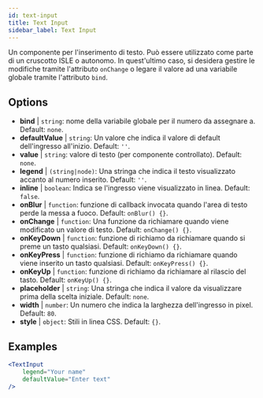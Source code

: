 ```yaml
---
id: text-input
title: Text Input
sidebar_label: Text Input
---
```


Un componente per l'inserimento di testo. Può essere utilizzato come parte di un cruscotto ISLE o autonomo. In quest'ultimo caso, si desidera gestire le modifiche tramite l'attributo `onChange` o legare il valore ad una variabile globale tramite l'attributo `bind`.

## Options

* __bind__ | `string`: nome della variabile globale per il numero da assegnare a. Default: `none`.
* __defaultValue__ | `string`: Un valore che indica il valore di default dell'ingresso all'inizio. Default: `''`.
* __value__ | `string`: valore di testo (per componente controllato). Default: `none`.
* __legend__ | `(string|node)`: Una stringa che indica il testo visualizzato accanto al numero inserito. Default: `''`.
* __inline__ | `boolean`: Indica se l'ingresso viene visualizzato in linea. Default: `false`.
* __onBlur__ | `function`: funzione di callback invocata quando l'area di testo perde la messa a fuoco. Default: `onBlur() {}`.
* __onChange__ | `function`: Una funzione da richiamare quando viene modificato un valore di testo. Default: `onChange() {}`.
* __onKeyDown__ | `function`: funzione di richiamo da richiamare quando si preme un tasto qualsiasi. Default: `onKeyDown() {}`.
* __onKeyPress__ | `function`: funzione di richiamo da richiamare quando viene inserito un tasto qualsiasi. Default: `onKeyPress() {}`.
* __onKeyUp__ | `function`: funzione di richiamo da richiamare al rilascio del tasto. Default: `onKeyUp() {}`.
* __placeholder__ | `string`: Una stringa che indica il valore da visualizzare prima della scelta iniziale. Default: `none`.
* __width__ | `number`: Un numero che indica la larghezza dell'ingresso in pixel. Default: `80`.
* __style__ | `object`: Stili in linea CSS. Default: `{}`.


## Examples

```jsx live
<TextInput
    legend="Your name"
    defaultValue="Enter text"
/>
```

